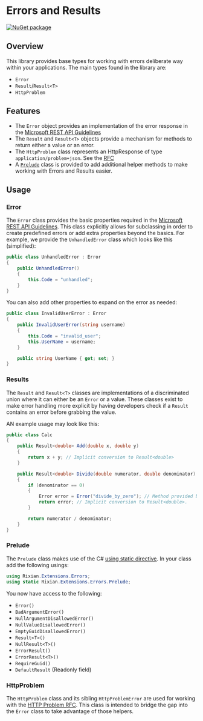 # Errors and Results

[![NuGet package](https://img.shields.io/nuget/v/Rixian.Extensions.Errors.svg)](https://nuget.org/packages/Rixian.Extensions.Errors)

## Overview

This library provides base types for working with errors deliberate way within your applications. The main types found in the library are:

-  `Error`
-  `Result`/`Result<T>`
-  `HttpProblem`

## Features

-  The `Error` object provides an implementation of the error response in the [Microsoft REST API Guidelines](https://github.com/microsoft/api-guidelines/blob/vNext/Guidelines.md#errorresponse--object)
-  The `Result` and `Result<T>` objects provide a mechanism for methods to return either a value or an error.
-  The `HttpProblem` class represents an HttpResponse of type `application/problem+json`. See the [RFC](https://tools.ietf.org/html/rfc7807)
-  A [`Prelude`](#prelude) class is provided to add additional helper methods to make working with Errors and Results easier.

## Usage

### Error

The `Error` class provides the basic properties required in the [Microsoft REST API Guidelines](https://github.com/microsoft/api-guidelines/blob/vNext/Guidelines.md#errorresponse--object). This class explicitly allows for subclassing in order to create predefined errors or add extra properties beyond the basics. For example, we provide the `UnhandledError` class which looks like this (simplified):

```csharp
public class UnhandledError : Error
{
    public UnhandledError()
    {
        this.Code = "unhandled";
    }
}
```

You can also add other properties to expand on the error as needed:

```csharp
public class InvalidUserError : Error
{
    public InvalidUserError(string username)
    {
        this.Code = "invalid_user";
        this.UserName = username;
    }

    public string UserName { get; set; }
}
```

### Results

The `Result` and `Result<T>` classes are implementations of a discriminated union where it can either be an `Error` or a value. These classes exist to make error handling more explicit by having developers check if a `Result` contains an error before grabbing the value.

AN example usage may look like this:
```csharp
public class Calc
{
    public Result<double> Add(double x, double y)
    {
        return x + y; // Implicit conversion to Result<double>
    }

    public Result<double> Divide(double numerator, double denominator)
    {
        if (denominator == 0)
        {
            Error error = Error("divide_by_zero"); // Method provided by the Prelude class
            return error; // Implicit conversion to Result<double>.
        }

        return numerator / denominator;
    }
}
```

### Prelude

The `Prelude` class makes use of the C# [using static directive](https://docs.microsoft.com/en-us/dotnet/csharp/language-reference/keywords/using-static). In your class add the following usings:

```csharp
using Rixian.Extensions.Errors;
using static Rixian.Extensions.Errors.Prelude;
```

You now have access to the following:

-  `Error()`
-  `BadArgumentError()`
-  `NullArgumentDisallowedError()`
-  `NullValueDisallowedError()`
-  `EmptyGuidDisallowedError()`
-  `Result<T>()`
-  `NullResult<T>()`
-  `ErrorResult()`
-  `ErrorResult<T>()`
-  `RequireGuid()`
-  `DefaultResult` (Readonly field)

### HttpProblem

The `HttpProblem` class and its sibling `HttpProblemError` are used for working with the [HTTP Problem RFC](https://tools.ietf.org/html/rfc7807). This class is intended to bridge the gap into the `Error` class to take advantage of those helpers.
